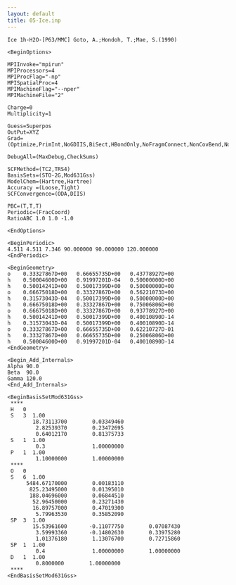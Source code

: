 ```yaml
---
layout: default
title: 05-Ice.inp
---
```


    Ice 1h-H2O-[P63/MMC] Goto, A.;Hondoh, T.;Mae, S.(1990)

    <BeginOptions>

    MPIInvoke="mpirun"
    MPIProcessors=4
    MPIProcFlag="-np"
    MPISpatialProc=4
    MPIMachineFlag="--nper"
    MPIMachineFile="2"

    Charge=0
    Multiplicity=1

    Guess=Superpos
    OutPut=XYZ
    Grad=(Optimize,PrimInt,NoGDIIS,BiSect,HBondOnly,NoFragmConnect,NonCovBend,NonCovTors)

    DebugAll=(MaxDebug,CheckSums)

    SCFMethod=(TC2,TRS4)
    BasisSets=(STO-2G,Mod631Gss)
    ModelChem=(Hartree,Hartree)
    Accuracy =(Loose,Tight)
    SCFConvergence=(ODA,DIIS)

    PBC=(T,T,T)
    Periodic=(FracCoord)
    RatioABC 1.0 1.0 -1.0

    <EndOptions>

    <BeginPeriodic>
    4.511 4.511 7.346 90.000000 90.000000 120.000000
    <EndPeriodic>

    <BeginGeometry>
    o    0.33327867D+00   0.66655735D+00   0.43778927D+00
    h    0.50004600D+00   0.91997201D-04   0.50000000D+00
    h    0.50014241D+00   0.50017399D+00   0.50000000D+00
    o    0.66675018D+00   0.33327867D+00   0.56221073D+00
    h    0.31573043D-04   0.50017399D+00   0.50000000D+00
    h    0.66675018D+00   0.33327867D+00   0.75006806D+00
    o    0.66675018D+00   0.33327867D+00   0.93778927D+00
    h    0.50014241D+00   0.50017399D+00   0.40010890D-14
    h    0.31573043D-04   0.50017399D+00   0.40010890D-14
    o    0.33327867D+00   0.66655735D+00   0.62210727D-01
    h    0.33327867D+00   0.66655735D+00   0.25006806D+00
    h    0.50004600D+00   0.91997201D-04   0.40010890D-14
    <EndGeometry>

    <Begin_Add_Internals>
    Alpha 90.0
    Beta  90.0
    Gamma 120.0
    <End_Add_Internals>

    <BeginBasisSetMod631Gss>
     ****
     H   0
     S   3  1.00
            18.73113700        0.03349460
             2.82539370        0.23472695
             0.64012170        0.81375733
     S   1  1.00
             0.3               1.00000000
     P   1  1.00
             1.10000000        1.00000000
     ****
     O   0
     S   6  1.00
          5484.67170000        0.00183110
           825.23495000        0.01395010
           188.04696000        0.06844510
            52.96450000        0.23271430
            16.89757000        0.47019300
             5.79963530        0.35852090
     SP  3  1.00
            15.53961600       -0.11077750        0.07087430
             3.59993360       -0.14802630        0.33975280
             1.01376180        1.13076700        0.72715860
     SP  1  1.00
             0.4               1.00000000        1.00000000
     D   1  1.00
             0.8000000        1.00000000
     ****
    <EndBasisSetMod631Gss>
